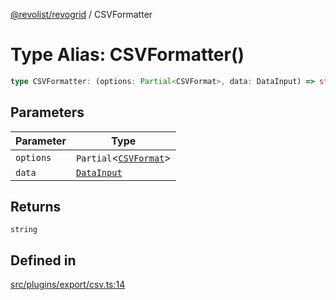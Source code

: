[@revolist/revogrid](README.md) / CSVFormatter

# Type Alias: CSVFormatter()

```ts
type CSVFormatter: (options: Partial<CSVFormat>, data: DataInput) => string;
```

## Parameters

| Parameter | Type |
| ------ | ------ |
| `options` | `Partial`\<[`CSVFormat`](Interface.CSVFormat.md)\> |
| `data` | [`DataInput`](TypeAlias.DataInput.md) |

## Returns

`string`

## Defined in

[src/plugins/export/csv.ts:14](https://github.com/revolist/revogrid/blob/c3fbdc69076950cb371c4e48faf1a5d5a21237f4/src/plugins/export/csv.ts#L14)

